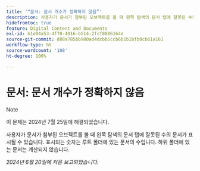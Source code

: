 ```yaml
---
title: '“문서: 문서 개수가 정확하지 않음”'
description: 사용자가 문서가 첨부된 오브젝트를 볼 때 왼쪽 탐색의 문서 탭에 잘못된 수의 문서가 표시될 수 있습니다. 표시되는 숫자는 루트 폴더에 있는 문서의 수입니다. 하위 폴더에 있는 문서는 계산되지 않습니다.
hidefromtoc: true
feature: Digital Content and Documents
exl-id: b1e04a53-4f78-4016-b514-2fcf8886164d
source-git-commit: d88a785bb980ad4dcbb5ccb6b1b1bfb0cb61a161
workflow-type: ht
source-wordcount: '108'
ht-degree: 100%

---
```


# 문서: 문서 개수가 정확하지 않음

>[!NOTE]
>
>이 문제는 2024년 7월 25일에 해결되었습니다.

사용자가 문서가 첨부된 오브젝트를 볼 때 왼쪽 탐색의 문서 탭에 잘못된 수의 문서가 표시될 수 있습니다. 표시되는 숫자는 루트 폴더에 있는 문서의 수입니다. 하위 폴더에 있는 문서는 계산되지 않습니다.

_2024년 6월 20일에 처음 보고되었습니다._

